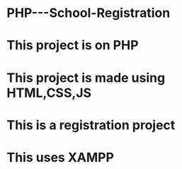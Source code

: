 # PHP---School-Registration
# This project is on PHP 
# This project is made using HTML,CSS,JS
# This is a registration project
# This uses XAMPP
